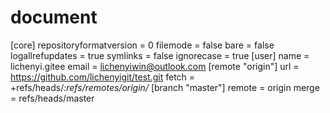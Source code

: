 # document

[core]
	repositoryformatversion = 0
	filemode = false
	bare = false
	logallrefupdates = true
	symlinks = false
	ignorecase = true
[user]
	name = lichenyi.gitee
	email = lichenyiwin@outlook.com
[remote "origin"]
	url = https://github.com/lichenyigit/test.git
	fetch = +refs/heads/*:refs/remotes/origin/*
[branch "master"]
	remote = origin
	merge = refs/heads/master
  
  

